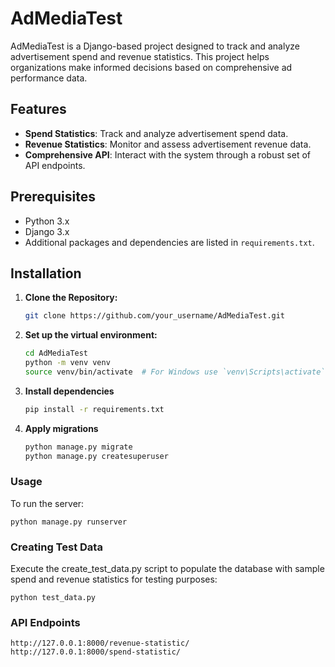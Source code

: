 # AdMediaTest

AdMediaTest is a Django-based project designed to track and analyze advertisement spend and revenue statistics. This project helps organizations make informed decisions based on comprehensive ad performance data.


## Features

- **Spend Statistics**: Track and analyze advertisement spend data.
- **Revenue Statistics**: Monitor and assess advertisement revenue data.
- **Comprehensive API**: Interact with the system through a robust set of API endpoints.

## Prerequisites

- Python 3.x
- Django 3.x
- Additional packages and dependencies are listed in `requirements.txt`.

## Installation

1. **Clone the Repository:**
   ```sh
   git clone https://github.com/your_username/AdMediaTest.git
2. **Set up the virtual environment:**
   ```sh
   cd AdMediaTest
   python -m venv venv
   source venv/bin/activate  # For Windows use `venv\Scripts\activate`
3. **Install dependencies**
   ```sh
   pip install -r requirements.txt
4. **Apply migrations**
   ```sh
   python manage.py migrate
   python manage.py createsuperuser

### Usage
To run the server:
```shell
python manage.py runserver 
```

### Creating Test Data
Execute the create_test_data.py script to populate the database with sample spend and revenue statistics for testing purposes:
```shell
python test_data.py
```

### API Endpoints
```shell
http://127.0.0.1:8000/revenue-statistic/
http://127.0.0.1:8000/spend-statistic/
```